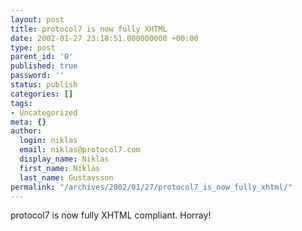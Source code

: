 ```yaml
---
layout: post
title: protocol7 is now fully XHTML
date: 2002-01-27 23:18:51.000000000 +00:00
type: post
parent_id: '0'
published: true
password: ''
status: publish
categories: []
tags:
- Uncategorized
meta: {}
author:
  login: niklas
  email: niklas@protocol7.com
  display_name: Niklas
  first_name: Niklas
  last_name: Gustavsson
permalink: "/archives/2002/01/27/protocol7_is_now_fully_xhtml/"
---
```

protocol7 is now fully XHTML compliant. Horray!

